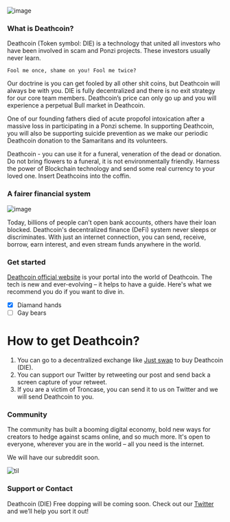 ![image](https://pbs.twimg.com/media/EfH5EyUXkAA5Jse.png)


### What is Deathcoin?

Deathcoin (Token symbol: DIE) is a technology that united all investors who have been involved in scam and Ponzi projects. These investors usually never learn. 

``Fool me once, shame on you! Fool me twice?``

Our doctrine is you can get fooled by all other shit coins, but Deathcoin will always be with you. DIE is fully decentralized and there is no exit strategy for our core team members. Deathcoin’s price can only go up and you will experience a perpetual Bull market in Deathcoin.

One of our founding fathers died of acute propofol intoxication after a massive loss in participating in a Ponzi scheme. In supporting Deathcoin, you will also be supporting suicide prevention as we make our periodic Deathcoin donation to the Samaritans and its volunteers.

Deathcoin - you can use it for a funeral, veneration of the dead or donation. Do not bring flowers to a funeral, it is not environmentally friendly. Harness the power of Blockchain technology and send some real currency to your loved one. Insert Deathcoins into the coffin.  

### A fairer financial system

![image](https://i.ytimg.com/vi/gS7TH7ICMRk/maxresdefault.jpg)

Today, billions of people can’t open bank accounts, others have their loan blocked. Deathcoin's decentralized finance (DeFi) system never sleeps or discriminates. With just an internet connection, you can send, receive, borrow, earn interest, and even stream funds anywhere in the world.

### Get started
[Deathcoin official website](https://deathcoinofficial.github.io/Deathcoin/) is your portal into the world of Deathcoin. The tech is new and ever-evolving – it helps to have a guide. Here's what we recommend you do if you want to dive in.

- [x] Diamand hands
- [ ] Gay bears

# How to get Deathcoin?
1. You can go to a decentralized exchange like [Just swap](https://justswap.org/?lang=en-US#/scan/detail/trx/TByyFshwBL16vH7rWFEcN83RRbBjZUQ7ER) to buy Deathcoin (DIE). 
2. You can support our Twitter by retweeting our post and send back a screen capture of your retweet. 
3. If you are a victim of Troncase, you can send it to us on Twitter and we will send Deathcoin to you. 


### Community
The community has built a booming digital economy, bold new ways for creators to hedge against scams online, and so much more. It's open to everyone, wherever you are in the world – all you need is the internet.

We will have our subreddit soon.

![til](https://media4.giphy.com/media/Wr2747CnxwBSqyK6xt/200.gif)


### Support or Contact
Deathcoin (DIE) Free dopping will be coming soon. Check out our [Twitter](https://support.github.com/contact) and we’ll help you sort it out!
